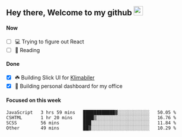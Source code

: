 ## Hey there, Welcome to my github <img src="https://media.giphy.com/media/hvRJCLFzcasrR4ia7z/giphy.gif" width="25px">

#### Now
- [ ] 💻 Trying to figure out React
- [ ] 📕 Reading

#### Done
- [x] ☘️ Building Slick UI for [Klimabiler](https://klimabiler.dk)
- [x] 🚀 Building personal dashboard for my office
 
 #### Focused on this week
<!--START_SECTION:waka-->

```text
JavaScript   3 hrs 59 mins   ████████████▓░░░░░░░░░░░░   50.05 %
CSHTML       1 hr 20 mins    ████▒░░░░░░░░░░░░░░░░░░░░   16.76 %
SCSS         56 mins         ███░░░░░░░░░░░░░░░░░░░░░░   11.84 %
Other        49 mins         ██▓░░░░░░░░░░░░░░░░░░░░░░   10.29 %
```

<!--END_SECTION:waka-->

